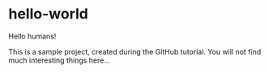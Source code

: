 # hello-world
Hello humans!

This is a sample project, created during the GitHub tutorial. You will not find much interesting things here...
